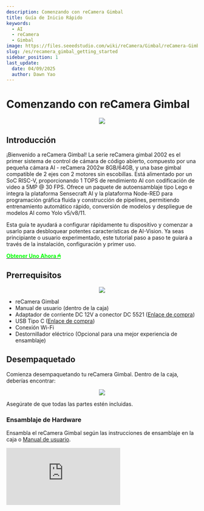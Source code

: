 ```yaml
---
description: Comenzando con reCamera Gimbal
title: Guía de Inicio Rápido
keywords:
  - AI
  - reCamera
  - Gimbal
image: https://files.seeedstudio.com/wiki/reCamera/Gimbal/reCamera-Gimbal.webp
slug: /es/recamera_gimbal_getting_started
sidebar_position: 1
last_update:
  date: 04/09/2025
  author: Dawn Yao
---
```


# Comenzando con reCamera Gimbal

<div align="center"><img width={600} src="https://files.seeedstudio.com/wiki/reCamera/Gimbal/reCamera-Gimbal.png" /></div>

## Introducción

¡Bienvenido a reCamera Gimbal! La serie reCamera gimbal 2002 es el primer sistema de control de cámara de código abierto, compuesto por una pequeña cámara AI - reCamera 2002w 8GB/64GB, y una base gimbal compatible de 2 ejes con 2 motores sin escobillas. Está alimentado por un SoC RISC-V, proporcionando 1 TOPS de rendimiento AI con codificación de video a 5MP @ 30 FPS. Ofrece un paquete de autoensamblaje tipo Lego e integra la plataforma Sensecraft AI y la plataforma Node-RED para programación gráfica fluida y construcción de pipelines, permitiendo entrenamiento automático rápido, conversión de modelos y despliegue de modelos AI como Yolo v5/v8/11.

Esta guía te ayudará a configurar rápidamente tu dispositivo y comenzar a usarlo para desbloquear potentes características de AI-Vision. Ya seas principiante o usuario experimentado, este tutorial paso a paso te guiará a través de la instalación, configuración y primer uso.

<div class="get_one_now_container" style={{textAlign: 'center'}}>
    <a class="get_one_now_item" href="https://www.seeedstudio.com/reCamera-gimbal-2002w-optional-accessories.html" target="_blank">
            <strong><span><font color={'FFFFFF'} size={"4"}> Obtener Uno Ahora 🖱</font></span></strong>
    </a>
</div>

## Prerrequisitos

<div align="center"><img width={1000} src="https://files.seeedstudio.com/wiki/reCamera/Gimbal/Gimbal_prerequisites.png" /></div>

- reCamera Gimbal
- Manual de usuario (dentro de la caja)
- Adaptador de corriente DC 12V a conector DC 5521 ([Enlace de compra](https://www.seeedstudio.com/Power-Adapter-12V-2A-US-p-5731.html))
- USB Tipo C ([Enlace de compra](https://www.seeedstudio.com/USB-3-1-Type-C-to-A-Cable-1-Meter-3-1A-p-4085.html))
- Conexión Wi-Fi
- Destornillador eléctrico (Opcional para una mejor experiencia de ensamblaje)

## Desempaquetado

Comienza desempaquetando tu reCamera Gimbal. Dentro de la caja, deberías encontrar:

<div align="center"><img width={1000} src="https://files.seeedstudio.com/wiki/reCamera/Gimbal/Gimbal_Partlist.png" /></div>

Asegúrate de que todas las partes estén incluidas.

### Ensamblaje de Hardware

Ensambla el reCamera Gimbal según las instrucciones de ensamblaje en la caja o [Manual de usuario](#jump1).

<div style={{textAlign:'center'}}><iframe width={560} height={315} src="https://www.youtube.com/embed/VAkhDHct0p4" title="YouTube video player" frameBorder={0} allow="accelerometer; autoplay; clipboard-write; encrypted-media; gyroscope; picture-in-picture; web-share" allowFullScreen /></div>

:::note
Por favor asegúrate de que todos los tornillos estén apretados, de lo contrario afectará el funcionamiento del motor.
:::

### Configurar dispositivo e iniciar sesión

**Paso 1:** Después de ensamblar el Gimbal, conecta el cable USB del reCamera Gimbal a tu PC. Navega a `192.168.42.1` en el sitio web y cambia la contraseña predeterminada. Si estás usando el modo de configuración WiFi AP, navega en su lugar a `192.168.16.1`

<div align="center"><img width={600} src="https://files.seeedstudio.com/wiki/reCamera/Gimbal/Gimbal_1.png" /></div>

:::note
Por favor recuerda tu contraseña, de lo contrario todos los registros serán borrados para restablecer tu dispositivo. Si olvidas la contraseña, por favor [restablece de fábrica](https://wiki.seeedstudio.com/es/recamera_getting_started/#factory-reset) tu dispositivo.
:::

:::note
El nombre de usuario y contraseña predeterminados son ambos `recamera`. Si realizas un restablecimiento de fábrica o estás usando un dispositivo nuevo (no configurado), estos son el nombre de usuario y contraseña a usar.
:::

**Paso 2:** Aquí serás llevado al Panel de Vista Previa del Gimbal. Antes de experimentar algunos movimientos del motor con los controles en el Panel, por favor ve a `Network` para configurar Wi-Fi.

<div align="center"><img width={600} src="https://files.seeedstudio.com/wiki/reCamera/Gimbal/dashboard_network.png" /></div>

**Paso 3:** Conéctate a tu Wi-Fi. Después de conectarte exitosamente al Wi-Fi, haz clic en el `icono de candado` para ver la dirección IP del dispositivo.

<div align="center"><img width={600} src="https://files.seeedstudio.com/wiki/reCamera/Gimbal/view_wifi_IP.png" /></div>

**Paso 4:** Abre una nueva pestaña del navegador y usa esta dirección IP para acceder al dispositivo.

<div align="center"><img width={400} src="https://files.seeedstudio.com/wiki/reCamera/Gimbal/Gimbal_5.png" /></div>

**Paso 6:** Conecta primero la alimentación a la base, luego retira el cable USB tipo C para obtener los mejores movimientos del motor.

:::note

Debe conectarse el adaptador de corriente con voltaje de 12V.

:::

<div align="center"><img width={400} src="https://files.seeedstudio.com/wiki/reCamera/Gimbal/switch_power.png" /></div>

**Paso 7:** Regresa a tu navegador de `dirección ip` para visitar el panel, luego presiona el `botón Calibrar` en el lado derecho para permitir que tu Gimbal se calibre a sí mismo.

:::note

Durante la calibración, evita interferir con la operación del dispositivo ya que esto podría resultar en falla de calibración. La calibración se realiza automáticamente cada vez que el gimbal se enciende.

:::

<div align="center"><img width={600} src="https://files.seeedstudio.com/wiki/reCamera/Gimbal/gimbal_calibrate.png" /></div>

### Comportamiento de Calibración

El eje de guiñada tiene un rango de movimiento de 0–360°, aunque el rango mecánico real está limitado a aproximadamente 345° debido a restricciones estructurales. Sin embargo, la cobertura de visión permanece en 360°. El eje de inclinación soporta un rango de movimiento de 0–180°.

<div align="center"><img width={600} src="https://files.seeedstudio.com/wiki/reCamera/Gimbal/movement_range.png" /></div>

Al encenderse, el gimbal comenzará su secuencia de calibración automática:

- **Eje de Guiñada**: El gimbal primero rotará en sentido horario hacia su límite mecánico (posicionado sobre el cable de alimentación), luego rotará en sentido antihorario al límite opuesto. Después de alcanzar ambos extremos, regresará a la posición central.

- **Eje de Inclinación**: El gimbal se inclinará hacia arriba a la posición de 0°, luego hacia abajo para alcanzar el límite de 180°, y finalmente regresará al centro.

<div align="center"><img width={600} src="https://files.seeedstudio.com/wiki/reCamera/Gimbal/calibrate.gif" /></div>

Esta secuencia completa el proceso de auto-calibración del gimbal.

También puedes calibrar ingresando este comando en la terminal

```bash
gimbal cali
```

### Solución de Problemas de Calibración

Si el gimbal no realiza la secuencia de calibración correctamente, puede haber varias causas potenciales:

- **Verificar las Limitaciones Mecánicas**: Revise manualmente el gimbal para asegurar que el rango de movimiento no esté obstruido o limitado incorrectamente.

- **Verificar la Resistencia de las Piezas Impresas en 3D**: Sienta cualquier resistencia cuando el motor se mueva. Si la resistencia es excesiva, puede necesitar ajustar la configuración PID del motor para aumentar la fuerza del motor. Puede ver [cómo ajustar PID aquí](https://wiki.seeedstudio.com/es/recamera_pid_adjustment). Alternativamente, reduzca la fricción lijando cualquier pieza o aflojando ligeramente los tornillos para mejorar el movimiento.

## Acceso Web Básico

URLs web:

- **Página de Vista Previa**: `ip_address/#/dashboard`

- **Página de Inicio**: `ip_address/#/init`
- **Espacio de Trabajo**: `ip_address/#/workspace`
- **Configuración de Red**: `ip_address/#/network`
- **Seguridad**: `ip_address/#/security`
- **Terminal**: `ip_address/#/terminal`
- **Sistema**: `ip_address/#/system`
- **Energía**: `ip_address/#/power`
- **Node-RED Original**: `ip_address:1880`

### Inicio Rápido con el Panel de Control del Gimbal

#### Control de motores

Después de que la configuración y calibración estén completas, puede controlar el gimbal usando las opciones disponibles en el panel de control. Visite `ip_address/#/dashboard` o `ip_address` para acceder al panel de vista previa del Gimbal hecho con nodos Node-RED:

<div align="center"><img width={600} src="https://files.seeedstudio.com/wiki/reCamera/Gimbal/Gimbal_preview.png" /></div>

- **Joystick**: Controla la dirección de la vista de la cámara. Por ejemplo, arrastrar el joystick hacia la derecha hace que la imagen se mueva hacia la derecha en consecuencia.
- **Deslizadores**:
  - Deslizadores de Yaw y Pitch: Mueven el gimbal a un ángulo absoluto especificado.

    Rango de Yaw: 0–360°

    Rango de Pitch: 0–180°

:::note
Debido a restricciones estructurales, el rango de yaw está limitado a 0–345° y el rango de pitch está limitado a 0–180°. Cualquier valor ingresado fuera de estos rangos será ajustado al límite más cercano. Por ejemplo, si ingresa 360° para yaw, el sistema ejecutará automáticamente el movimiento como 345°.
:::

- Deslizador de Velocidad: Ajusta la velocidad de ambos motores simultáneamente.

    Rango de velocidad: 0–720°/s (grados por segundo)
- **Seguimiento Automático**: Seleccione un objeto objetivo del menú desplegable (ej., persona, carro, gato, perro, botella), luego haga clic en `Start Tracking` para iniciar el seguimiento automático de objetos. Haga clic en `Stop Tracking` para terminar el seguimiento.

<div align="center"><img width={600} src="https://files.seeedstudio.com/wiki/reCamera/Gimbal/Gimbal_tarck.png" /></div>

- **Botón Sleep**: Mueve el gimbal a una posición absoluta de (Yaw: 180°, Pitch: 180°).

:::note

El botón Sleep no activa un modo de suspensión de bajo consumo. Simplemente reposiciona la cámara para que mire hacia abajo.

:::

- **Botón Standby**: Mueve el gimbal a una posición absoluta de (Yaw: 180°, Pitch: 90°).
- **Botón Calibrate**: Inicia el proceso de calibración del gimbal.
- **Botón Emergency Stop**: Desactiva inmediatamente ambos motores durante el movimiento.

    ⚠️ Nota: Esto no interrumpirá el proceso de calibración.

#### Parámetros del Modelo de IA

**Confidence**: La confianza en el modelo YOLO representa la probabilidad de que una caja delimitadora predicha contenga un objeto y qué tan precisa es la predicción. Es un valor entre 0 y 100.

<div align="center"><img width={600} src="https://files.seeedstudio.com/wiki/reCamera/Gimbal/Gimbal_confidence.png" /></div>

**Intersection over Union (IoU)**: IoU es una métrica utilizada para evaluar la superposición entre la caja delimitadora predicha y la caja delimitadora de verdad fundamental. Se calcula como la relación del área de intersección de las dos cajas al área de unión de las dos cajas. El valor de IoU está típicamente en el rango de 0 a 1. Lo estandarizamos a una escala de 0 - 100, un valor de IoU de 0 representa ninguna superposición entre la caja predicha y la caja de verdad fundamental. Un valor de 100 indica una coincidencia perfecta, lo que significa que las dos cajas se superponen completamente.

<div align="center"><img width={600} src="https://files.seeedstudio.com/wiki/reCamera/Gimbal/Gimbal_iou.png" /></div>

### Inicio rápido con el Flujo del Panel de Control del Gimbal

Si desea saber cómo se hace el panel de control con nodos Node-RED, haga clic en la esquina inferior derecha o visite `ip_address/#/workspace` para acceder al espacio de trabajo Node-RED del Gimbal

<div align="center"><img width={600} src="https://files.seeedstudio.com/wiki/reCamera/Gimbal/dashboard_to_workspace.png" /></div>

Entonces verá el flujo del panel de control del gimbal predeterminado, puede hacer doble clic en cada nodo para ver el detalle del nodo. El flujo del panel de control se verá así:

<div align="center"><img width={600} src="https://files.seeedstudio.com/wiki/reCamera/Gimbal/workspace_flow.png" /></div>

**Configuraciones del Modelo**:

- Los nodos deslizadores le permiten ajustar el IoU (Intersection over Union) y el umbral de confianza para el modelo de IA YOLO.

**Visualización de la UI del Panel de Control**:

- El nodo de plantilla UI muestra texto que indica la configuración actual del modelo.
- También renderiza la imagen base64 de la cámara, incluyendo cajas de detección para objetos identificados por YOLO.

**Seguimiento Automático con Objetivo**:

- Los nodos de función recuperan información sobre el objeto objetivo (ej., ancho, altura, coordenadas) y procesan estos datos usando un algoritmo de seguimiento.

- El nodo de función del algoritmo calcula el desplazamiento del centro de la caja objetivo relativo al centro de visión y envía este desplazamiento al nodo de establecer ángulo del motor para mover el gimbal a la posición deseada.

**Control Manual del Motor**:

- Use nodos deslizadores para establecer manualmente ángulos del motor, moviendo el gimbal por un grado específico.

- Alternativamente, el nodo UI del joystick permite control manual ajustando la posición del gimbal en pequeños incrementos (desplazamiento por desplazamiento).

**Botones de Acceso Directo**:

- Los nodos UI de botón envían posiciones específicas al nodo de establecer ángulo del motor, activando comportamientos como Sleep o Standby.

- Estos botones también pueden activar nodos exec ejecutando scripts bash como `gimbal cali` para calibración o `gimbal stop 1; gimbal stop 2` para una parada de emergencia.

**Subflujo Básico de Iframe Web**:

- Un subflujo iframe muestra páginas web básicas como configuración de red, información del sistema e información del dispositivo.

  - Ten en cuenta que estos pueden consumir recursos de CPU ya que renderiza la página con múltiples nodos. Se puede eliminar si no es necesario.

## Aplicar gestión en la nube y respaldo

Si deseas crear una nueva aplicación o guardar aplicaciones en el servicio en la nube de SenseCraft, puedes iniciar sesión con tu cuenta de sensecraft en la parte inferior izquierda, y luego hacer clic en el icono `+` para agregar una nueva aplicación. Entonces puedes comenzar a trabajar en tu flujo.

<div align="center"><img width={600} src="https://files.seeedstudio.com/wiki/reCamera/Gimbal/Gimbal_7.png" /></div>

Puedes ver y gestionar tus aplicaciones en [reCamera - SenseCraft AI](https://sensecraft.seeed.cc/ai/#/recamera).

:::note

Necesitas registrar una cuenta antes de poder iniciar sesión a través de la plataforma para sincronizar tus aplicaciones.

:::

<div align="center"><img width={600} src="https://files.seeedstudio.com/wiki/reCamera/Gimbal/Gimbal_14.png" /></div>

## Lista de Puertos

La siguiente lista muestra los puertos utilizados por reCamera Gimbal:

- **Puerto 22**: Utilizado para inicio de sesión SSH remoto y está abierto.
- **Puerto 53**: Asociado con la resolución de nombres de dominio DNS y es esencial para la redirección web. Está abierto por defecto.
- **Puerto 80**: Sirve como la interfaz del panel web para la visualización HTTP de la Aplicación Node-RED.
- **Puerto 554**: Empleado para transmisión de video RTSP.
- **Puerto 9090**: Destinado para acceso a terminal web, que requiere una contraseña para iniciar sesión.
- **Puerto 1880**: Dedicado a las operaciones de Node-RED.

## Actualización OTA del SO

Por favor consulta las [Instrucciones de Actualización OTA](https://wiki.seeedstudio.com/es/recamera_getting_started/#ota-upgrade-from-013-to-latest-version).

## Restablecimiento de Fábrica

<div align="center"><img width={600} src="https://files.seeedstudio.com/wiki/reCamera/Gimbal/gimbal_usr_button.png" /></div>

Si deseas restablecer el dispositivo, como por ejemplo si olvidaste el código de acceso de tu dispositivo, puedes mantener presionado el botón **User** y luego conectar el dispositivo a la alimentación. Cuando la `luz roja` del dispositivo esté **constantemente encendida** en lugar de parpadeando, suelta el botón User.

## Recursos

- <span id="jump1"><a href="https://files.seeedstudio.com/gimbal/GIMBAL_Manual0311.pdf">Manual de Usuario de reCamera Gimbal</a></span>

- [Github](https://github.com/Seeed-Studio/OSHW-reCamera-Series)

## Soporte Técnico y Discusión de Productos

¡Gracias por elegir nuestros productos! Estamos aquí para brindarte diferentes tipos de soporte para asegurar que tu experiencia con nuestros productos sea lo más fluida posible. Ofrecemos varios canales de comunicación para atender diferentes preferencias y necesidades.

<div class="button_tech_support_container">
<a href="https://forum.seeedstudio.com/" class="button_forum"></a>
<a href="https://www.seeedstudio.com/contacts" class="button_email"></a>
</div>

<div class="button_tech_support_container">
<a href="https://discord.gg/eWkprNDMU7" class="button_discord"></a>
<a href="https://github.com/Seeed-Studio/wiki-documents/discussions/69" class="button_discussion"></a>
</div>
